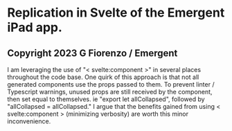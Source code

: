 # Replication in Svelte of the Emergent iPad app.

## Copyright 2023 G Fiorenzo / Emergent

I am leveraging the use of "< svelte:component >" in several places throughout the code base. One quirk of this approach is that not all generated components use the props passed to them. To prevent linter / Typescript warnings, unused props are still received by the component, then set equal to themselves. ie "export let allCollapsed", followed by "allCollapsed = allCollapsed." I argue that the benefits gained from using < svelte:component > (minimizing verbosity) are worth this minor inconvenience.
